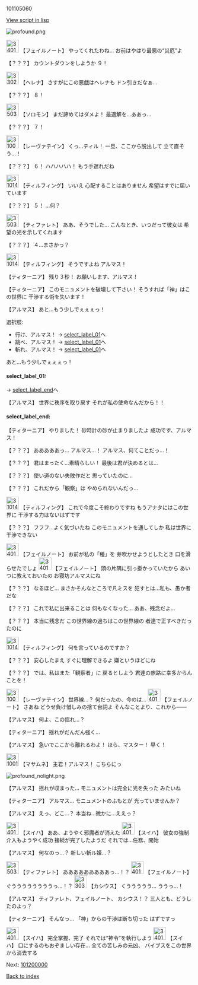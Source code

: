 101105060

[View script in lisp](../scripts/101105060.txt)

![profound.png](../images/backgrounds/profound.png)

<img src="../images/units/3401911.png" alt="3401911.png" height="34"/>
【フェイルノート】
やってくれたわね…
お前はやはり最悪の“災厄”よ

【？？？】
カウントダウンをしようか
９！

<img src="../images/units/3302811.png" alt="3302811.png" height="34"/>
【ヘレナ】
さすがにこの悪戯はヘレナも
ドン引きだなぁ…

【？？？】
８！

<img src="../images/units/3503111.png" alt="3503111.png" height="34"/>
【ソロモン】
まだ諦めてはダメよ！
最適解を…ああっ…

【？？？】
７！

<img src="../images/units/3100211.png" alt="3100211.png" height="34"/>
【レーヴァテイン】
くっ…ティル！
一旦、ここから脱出して
立て直そう…！

【？？？】
６！
ハハハハハ！
もう手遅れだね

<img src="../images/units/3101411.png" alt="3101411.png" height="34"/>
【ティルフィング】
いいえ
心配することはありません
希望はすでに届いています

【？？？】
５！
…何？

<img src="../images/units/3503211.png" alt="3503211.png" height="34"/>
【ティファレト】
ああ、そうでした…
こんなとき、いつだって彼女は
希望の光を示してくれます

【？？？】
４…まさかっ？

<img src="../images/units/3101411.png" alt="3101411.png" height="34"/>
【ティルフィング】
そうですよね
アルマス！

【ティターニア】
残り３秒！
お願いします、アルマス！

【ティターニア】
このモニュメントを破壊して下さい！
そうすれば「神」はこの世界に
干渉する術を失います！

【アルマス】
あと…もう少しでぇぇぇっ！

選択肢:
- 行け、アルマス！ → [select_label_01](#select_label_01)へ
- 跳べ、アルマス！ → [select_label_01](#select_label_01)へ
- 斬れ、アルマス！ → [select_label_01](#select_label_01)へ


あと…もう少しでぇぇぇっ！

#### select_label_01:
 → [select_label_end](#select_label_end)へ

【アルマス】
世界に秩序を取り戻す
それが私の使命なんだから！！

#### select_label_end:

【ティターニア】
やりました！
砂時計の砂が止まりましたよ
成功です、アルマス！

【？？？】
あああああっ…
アルマス…！
アルマス、何てことだっ…！

【？？？】
君はまったく…素晴らしい！
最後は君が決めるとは…

【？？？】
使い道のない失敗作だと
思っていたのに…

【？？？】
これだから「観察」は
やめられないんだっ…

<img src="../images/units/3101411.png" alt="3101411.png" height="34"/>
【ティルフィング】
これで今度こそ終わりですね
もうアナタにはこの世界に
干渉する力はないはずです

【？？？】
フフフ…よく気づいたね
このモニュメントを通してしか
私は世界に干渉できない

<img src="../images/units/3401911.png" alt="3401911.png" height="34"/>
【フェイルノート】
お前が私の「種」を
芽吹かせようとしたとき
口を滑らせたでしょ

<img src="../images/units/3401911.png" alt="3401911.png" height="34"/>
【フェイルノート】
頭の片隅に引っ掛かっていたから
あいつに教えておいたの
お寝坊アルマスにね

【？？？】
なるほど…
まさかそんなところで凡ミスを
犯すとは…私も、愚か者だな

【？？？】
これで私に出来ることは
何もなくなった…
ああ、残念だよ…

【？？？】
本当に残念だ
この世界線の過ちはこの世界線の
者達で正すべきだったのに

<img src="../images/units/3101411.png" alt="3101411.png" height="34"/>
【ティルフィング】
何を言っているのですか？

【？？？】
安心したまえ
すぐに理解できるよ
嫌というほどにね

【？？？】
では、私はまた「観察者」に
戻るとしよう
君達の旅路に幸多からんことを！

<img src="../images/units/3100211.png" alt="3100211.png" height="34"/>
【レーヴァテイン】
世界線…？
何だったの、今のは…

<img src="../images/units/3401911.png" alt="3401911.png" height="34"/>
【フェイルノート】
さあね
どうせ負け惜しみの捨て台詞よ
そんなことより、これから――

【アルマス】
何よ、この揺れ…？

【ティターニア】
揺れがだんだん強く…

【アルマス】
急いでここから離れるわよ！
ほら、マスター！
早く！

<img src="../images/units/3100111.png" alt="3100111.png" height="34"/>
【マサムネ】
主君！アルマス！
こちらにっ

![profound_nolight.png](../images/backgrounds/profound_nolight.png)

【アルマス】
揺れが収まった…
モニュメントは完全に光を失った
みたいね

【ティターニア】
アルマス…
モニュメントのふもとが
光っていませんか？

【アルマス】
えっ、どこ…？
本当ね…微かに…ええっ？

<img src="../images/units/3401719.png" alt="3401719.png" height="34"/>
【スイハ】
ああ、ようやく邪魔者が消えた

<img src="../images/units/3401719.png" alt="3401719.png" height="34"/>
【スイハ】
彼女の強制介入もようやく成功
接続が完了したようだ
それでは…任務、開始

【アルマス】
何なのっ…？
新しい斬ル姫…？

<img src="../images/units/3503211.png" alt="3503211.png" height="34"/>
【ティファレト】
あああああああああっ…！？

<img src="../images/units/3401911.png" alt="3401911.png" height="34"/>
【フェイルノート】
ぐううううううううっ…！？

<img src="../images/units/3303111.png" alt="3303111.png" height="34"/>
【カシウス】
くううううう…
ううっ…！

【アルマス】
ティファレト、フェイルノート、
カシウス！？
三人とも、どうしたのよっ？

【ティターニア】
そんなっ…
「神」からの干渉は断ち切った
はずですっ

<img src="../images/units/3401719.png" alt="3401719.png" height="34"/>
【スイハ】
完全掌握、完了
それでは“神令”を執行しよう

<img src="../images/units/3401719.png" alt="3401719.png" height="34"/>
【スイハ】
口にするのもおぞましい存在…
全ての苦しみの元凶、
バイブスをこの世界から消去する

Next: [101200000](101200000.md)

[Back to index](index.md)
